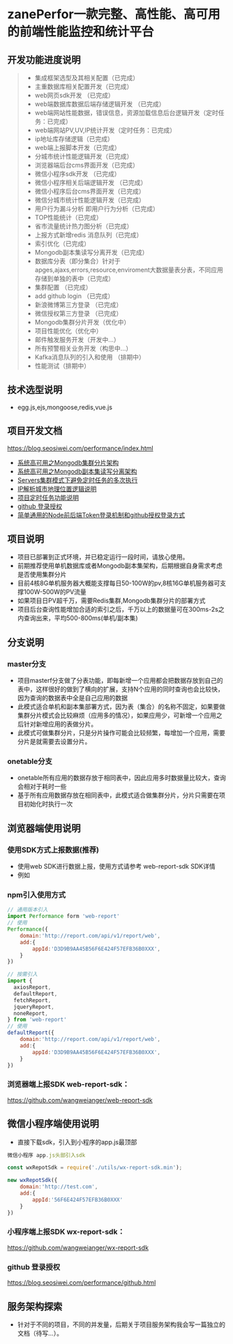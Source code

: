 # zanePerfor一款完整、高性能、高可用的前端性能监控和统计平台
## 开发功能进度说明
>  * 集成框架选型及其相关配置（已完成）
>  * 主重数据库相关配置开发（已完成）
>  * web网页sdk开发 （已完成）
>  * web端数据库数据后端存储逻辑开发 （已完成）
>  * web端网站性能数据，错误信息，资源加载信息后台逻辑开发（定时任务：已完成）
>  * web端网站PV,UV,IP统计开发（定时任务：已完成）
>  * ip地址库存储逻辑（已完成）
>  * web端上报脚本开发（已完成）
>  * 分城市统计性能逻辑开发（已完成）
>  * 浏览器端后台cms界面开发（已完成）
>  * 微信小程序sdk开发 （已完成）
>  * 微信小程序相关后端逻辑开发 （已完成）
>  * 微信小程序后台cms界面开发（已完成）
>  * 微信分城市统计性能逻辑开发（已完成）
>  * 用户行为漏斗分析 即用户行为分析（已完成）
>  * TOP性能统计（已完成）
>  * 省市流量统计热力图分析（已完成）
>  * 上报方式新增redis 消息队列（已完成）
>  * 索引优化（已完成）
>  * Mongodb副本集读写分离开发（已完成）
>  * 数据库分表（即分集合）针对于apges,ajaxs,errors,resource,enviroment大数据量表分表，不同应用存储到单独的表中（已完成）
>  * 集群配置 （已完成）
>  * add github login （已完成）
>  * 新浪微博第三方登录 （已完成）
>  * 微信授权第三方登录 （已完成）
>  * Mongodb集群分片开发（优化中）
>  * 项目性能优化（优化中）
>  * 邮件触发服务开发（开发中...）
>  * 所有预警相关业务开发（构思中...）
>  * Kafka消息队列的引入和使用 （排期中）
>  * 性能测试（排期中） 

## 技术选型说明
* egg.js,ejs,mongoose,redis,vue.js

## 项目开发文档
https://blog.seosiwei.com/performance/index.html
* [系统高可用之Mongodb集群分片架构](https://blog.seosiwei.com/performance/colony.html)
* [系统高可用之Mongodb副本集读写分离架构](https://blog.seosiwei.com/performance/replica_set.html)
* [Servers集群模式下避免定时任务的多次执行](https://blog.seosiwei.com/performance/repeart_task.html)
* [IP解析城市地理位置逻辑说明](https://blog.seosiwei.com/performance/iptask.html)
* [项目定时任务功能说明](https://blog.seosiwei.com/performance/tasks.html)
* [github 登录授权](https://blog.seosiwei.com/performance/github.html)
* [简单通用的Node前后端Token登录机制和github授权登录方式](https://blog.seosiwei.com/detail/49)

## 项目说明
* 项目已部署到正式环境，并已稳定运行一段时间，请放心使用。
* 前期推荐使用单机数据库或者Mongodb副本集架构，后期根据自身需求考虑是否使用集群分片
* 目前4核8G单机服务器大概能支撑每日50-100W的pv,8核16G单机服务器可支撑100W-500W的PV流量
* 如果项目日PV超千万，需要Redis集群,Mongodb集群分片的部署方式
* 项目后台查询性能增加合适的索引之后，千万以上的数据量可在300ms-2s之内查询出来，平均500-800ms(单机/副本集)

## 分支说明
### master分支
* 项目masterf分支做了分表功能，即每新增一个应用都会把数据存放到自己的表中，这样很好的做到了横向的扩展，支持N个应用的同时查询也会比较快，因为查询的数据表中全是自己应用的数据
* 此模式适合单机和副本集部署方式，因为表（集合）的名称不固定，如果要做集群分片模式会比较麻烦（应用多的情况），如果应用少，可新增一个应用之后针对新增应用的表做分片。
* 此模式可做集群分片，只是分片操作可能会比较频繁，每增加一个应用，需要分片是就需要去设置分片。
### onetable分支
* onetable所有应用的数据存放于相同表中，因此应用多时数据量比较大，查询会相对于耗时一些
* 基于所有应用数据存放在相同表中，此模式适合做集群分片，分片只需要在项目初始化时执行一次

## 浏览器端使用说明
### 使用SDK方式上报数据(推荐)
* 使用web SDK进行数据上报，使用方式请参考 web-report-sdk SDK详情
* 例如

### npm引入使用方式
```js
// 通用版本引入
import Performance form 'web-report'
// 使用
Performance({
    domain:'http://report.com/api/v1/report/web',
    add:{
        appId:'D3D9B9AA45B56F6E424F57EFB36B0XXX',
    }
})

// 按需引入
import {
  axiosReport,
  defaultReport,
  fetchReport,
  jqueryReport,
  noneReport,
} from 'web-report'
// 使用
defaultReport({
    domain:'http://report.com/api/v1/report/web',
    add:{
        appId:'D3D9B9AA45B56F6E424F57EFB36B0XXX',
    }
})
```

### 浏览器端上报SDK web-report-sdk：
https://github.com/wangweianger/web-report-sdk

## 微信小程序端使用说明
* 直接下载sdk，引入到小程序的app.js最顶部
```js
微信小程序 app.js头部引入sdk

const wxRepotSdk = require('./utils/wx-report-sdk.min');

new wxRepotSdk({
    domain:'http://test.com',
    add:{
        appId:'56F6E424F57EFB36B0XXX'
    }
})

```
### 小程序端上报SDK wx-report-sdk：
https://github.com/wangweianger/wx-report-sdk

### github 登录授权
https://blog.seosiwei.com/performance/github.html

## 服务架构探索
* 针对于不同的项目，不同的并发量，后期关于项目服务架构我会写一篇独立的文档（待写...）。


